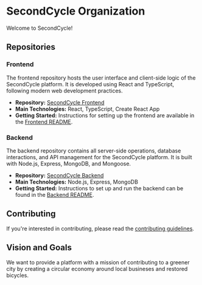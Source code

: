 # SecondCycle Organization

Welcome to SecondCycle!

## Repositories

### Frontend

The frontend repository hosts the user interface and client-side logic of the SecondCycle platform. It is developed using React and TypeScript, following modern web development practices.

- **Repository:** [SecondCycle Frontend](https://github.com/SecondCycleRO/frontend)
- **Main Technologies:** React, TypeScript, Create React App
- **Getting Started:** Instructions for setting up the frontend are available in the [Frontend README](https://github.com/SecondCycleRO/frontend/blob/develop/README.md).

### Backend

The backend repository contains all server-side operations, database interactions, and API management for the SecondCycle platform. It is built with Node.js, Express, MongoDB, and Mongoose.

- **Repository:** [SecondCycle Backend](https://github.com/SecondCycleRO/backend)
- **Main Technologies:** Node.js, Express, MongoDB
- **Getting Started:** Instructions to set up and run the backend can be found in the [Backend README](https://github.com/SecondCycleRO/backend/blob/develop/README.md).

## Contributing

If you're interested in contributing, please read the [contributing guidelines](https://github.com/SecondCycleRO/.github/blob/master/CONTRIBUTING.MD). 

## Vision and Goals

We want to provide a platform with a mission of contributing to a greener city by creating a circular economy around local busineses and restored bicycles.

